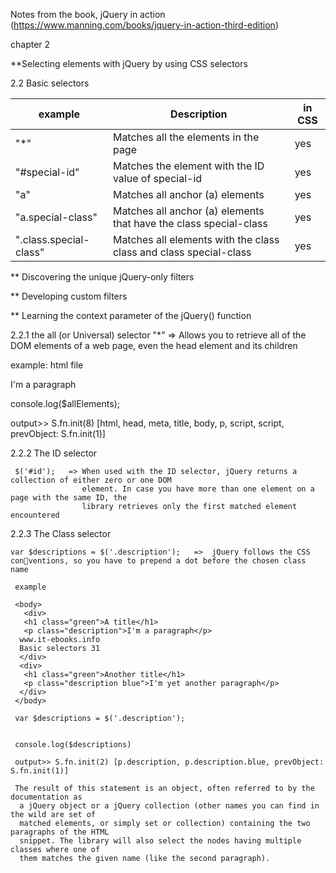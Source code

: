 
Notes from the book, jQuery in action (https://www.manning.com/books/jquery-in-action-third-edition)

chapter 2

**Selecting elements with jQuery by using CSS selectors

2.2 Basic selectors
  
example                | Description                                                      | in CSS
-----------------------|------------------------------------------------------------------|------------
"*"                    |     Matches all the elements in the page                         | yes
"#special-id"          | Matches the element with the ID value of special-id              | yes
"a"                    | Matches all anchor (a) elements                                  | yes
"a.special-class"      | Matches all anchor (a) elements that have the class special-class | yes
".class.special-class" | Matches all elements with the class class and class special-class | yes


** Discovering the unique jQuery-only filters

** Developing custom filters

** Learning the context parameter of the jQuery() function


2.2.1 the all (or Universal) selector
"*" => Allows you to retrieve all of the DOM elements of a web page, even the head element and its children

example: 
html file
<!DOCTYPE html>
<html>
   <head>
      <meta charset="utf-8" />
      <title>jQuery in Action, 3rd edition</title>
   </head>
   <body>
      <p>I'm a paragraph</p>
      <!-- <script src="//code.jquery.com/jquery-1.11.3.min.js"></script> -->
      <script src="https://ajax.googleapis.com/ajax/libs/jquery/3.6.0/jquery.min.js"></script>
      <script>
         window.jQuery || document.write('<script src="../js/jquery-1.11.3.min.js"><\/script>');
         var $allElements = $('*');
      </script>
   </body>
</html>

     
console.log($allElements);
     
output>>   S.fn.init(8) [html, head, meta, title, body, p, script, script, prevObject: S.fn.init(1)]
     
     
2.2.2 The ID selector
     
     $('#id');   => When used with the ID selector, jQuery returns a collection of either zero or one DOM
                    element. In case you have more than one element on a page with the same ID, the
                    library retrieves only the first matched element encountered
     
2.2.3 The Class selector
     
    var $descriptions = $('.description');   =>  jQuery follows the CSS conventions, so you have to prepend a dot before the chosen class name
     
     example
     
     <body>
       <div>
       <h1 class="green">A title</h1>
       <p class="description">I'm a paragraph</p>
      www.it-ebooks.info
      Basic selectors 31
      </div>
      <div>
       <h1 class="green">Another title</h1>
       <p class="description blue">I'm yet another paragraph</p>
      </div>
     </body>
     
     var $descriptions = $('.description');
     
     
     console.log($descriptions)
     
     output>> S.fn.init(2) [p.description, p.description.blue, prevObject: S.fn.init(1)]
     
     The result of this statement is an object, often referred to by the documentation as
      a jQuery object or a jQuery collection (other names you can find in the wild are set of
      matched elements, or simply set or collection) containing the two paragraphs of the HTML
      snippet. The library will also select the nodes having multiple classes where one of
      them matches the given name (like the second paragraph).
     
     
     
     


